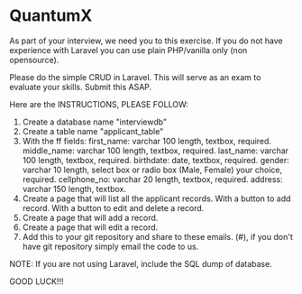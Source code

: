 # QuantumX

As part of your interview, we need you to this exercise. If you do not have experience with Laravel you can use plain PHP/vanilla only (non opensource).

Please do the simple CRUD in Laravel. This will serve as an exam to evaluate your skills. Submit this ASAP.

Here are the INSTRUCTIONS, PLEASE FOLLOW:

1. Create a database name "interviewdb"
2. Create a table name "applicant_table"
3. With the ff fields:
     first_name: varchar 100 length, textbox, required.
     middle_name: varchar 100 length, textbox, required.
     last_name: varchar 100 length, textbox, required.
     birthdate: date, textbox, required.
     gender: varchar 10 length, select box or radio box (Male, Female) your choice, required.
     cellphone_no: varchar 20 length, textbox, required.
     address: varchar 150 length, textbox.
4. Create a page that will list all the applicant records. With a button to add record. With a button to edit and delete a record.
5. Create a page that will add a record.
6. Create a page that will edit a record.
7. Add this to your git repository and share to these emails. (#), if you don't have git repository simply email the code to us.

NOTE: If you are not using Laravel, include the SQL dump of database.

GOOD LUCK!!!
